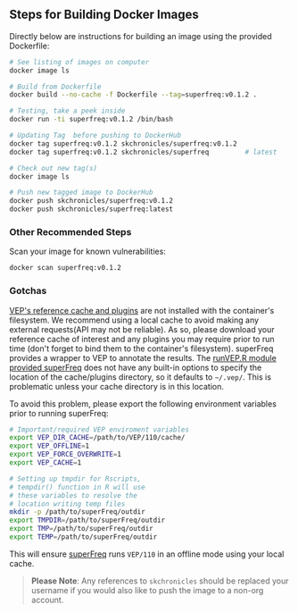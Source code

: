 ## Steps for Building Docker Images

Directly below are instructions for building an image using the provided Dockerfile:

```bash
# See listing of images on computer
docker image ls

# Build from Dockerfile
docker build --no-cache -f Dockerfile --tag=superfreq:v0.1.2 .

# Testing, take a peek inside
docker run -ti superfreq:v0.1.2 /bin/bash

# Updating Tag  before pushing to DockerHub
docker tag superfreq:v0.1.2 skchronicles/superfreq:v0.1.2
docker tag superfreq:v0.1.2 skchronicles/superfreq         # latest

# Check out new tag(s)
docker image ls

# Push new tagged image to DockerHub
docker push skchronicles/superfreq:v0.1.2
docker push skchronicles/superfreq:latest
```

### Other Recommended Steps

Scan your image for known vulnerabilities:

```bash
docker scan superfreq:v0.1.2
```

### Gotchas

[VEP's reference cache and plugins](https://useast.ensembl.org/info/docs/tools/vep/script/vep_cache.html) are not installed with the container's filesystem. We recommend using a local cache to avoid making any external requests(API may not be reliable). As so, please download your reference cache of interest and any plugins you may require prior to run time (don't forget to bind them to the container's filesystem). superFreq provides a wrapper to VEP to annotate the results. The [runVEP.R module provided superFreq](https://github.com/ChristofferFlensburg/superFreq/blob/master/R/runVEP.R) does not have any built-in options to specify the location of the cache/plugins directory, so it defaults to `~/.vep/`. This is problematic unless your cache directory is in this location.

To avoid this problem, please export the following environment variables prior to running superFreq:
```bash
# Important/required VEP enviroment variables
export VEP_DIR_CACHE=/path/to/VEP/110/cache/
export VEP_OFFLINE=1
export VEP_FORCE_OVERWRITE=1
export VEP_CACHE=1

# Setting up tmpdir for Rscripts,
# tempdir() function in R will use
# these variables to resolve the 
# location writing temp files
mkdir -p /path/to/superFreq/outdir
export TMPDIR=/path/to/superFreq/outdir
export TMP=/path/to/superFreq/outdir
export TEMP=/path/to/superFreq/outdir
```

This will ensure [superFreq](https://github.com/ChristofferFlensburg/superFreq) runs `VEP/110` in an offline mode using your local cache. 

> **Please Note**: Any references to `skchronicles` should be replaced your username if you would also like to push the image to a non-org account.
